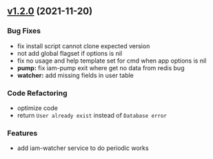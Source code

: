 
<a name="v1.2.0"></a>
## [v1.2.0](https://github.com/marmotedu/iam/compare/v1.1.0...v1.2.0) (2021-11-20)

### Bug Fixes

* fix install script cannot clone expected version
* not add global flagset if options is nil
* fix no usage and help template set for cmd when app options is nil
* **pump:** fix iam-pump exit where get no data from redis bug
* **watcher:** add missing fields in user table

### Code Refactoring

* optimize code
* return `User already exist` instead of `Database error`

### Features

* add iam-watcher service to do periodic works


